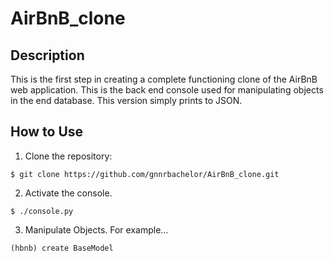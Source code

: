 # AirBnB_clone

## Description

This is the first step in creating a complete functioning clone of the AirBnB web application.
This is the back end console used for manipulating objects in the end database. This version simply prints to JSON.

## How to Use

1. Clone the repository:

`$ git clone https://github.com/gnnrbachelor/AirBnB_clone.git`

2. Activate the console.

`$ ./console.py`

3. Manipulate Objects. For example...

`(hbnb) create BaseModel`

